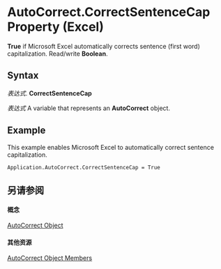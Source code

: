 
# AutoCorrect.CorrectSentenceCap Property (Excel)

 **True** if Microsoft Excel automatically corrects sentence (first word) capitalization. Read/write **Boolean**.


## Syntax

 _表达式_. **CorrectSentenceCap**

 _表达式_ A variable that represents an **AutoCorrect** object.


## Example

This example enables Microsoft Excel to automatically correct sentence capitalization.


```
Application.AutoCorrect.CorrectSentenceCap = True
```


## 另请参阅


#### 概念


[AutoCorrect Object](2594722a-2ff9-7175-4d35-0da0ad413b0d.md)
#### 其他资源


[AutoCorrect Object Members](http://msdn.microsoft.com/library/ee525804-da41-f613-3e2a-6f6b115dcdd6%28Office.15%29.aspx)